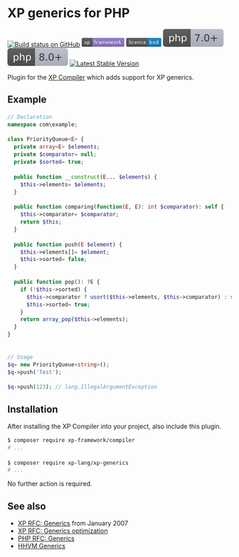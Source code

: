 XP generics for PHP
===================

[![Build status on GitHub](https://github.com/xp-lang/xp-generics/workflows/Tests/badge.svg)](https://github.com/xp-lang/xp-generics/actions)
[![XP Framework Module](https://raw.githubusercontent.com/xp-framework/web/master/static/xp-framework-badge.png)](https://github.com/xp-framework/core)
[![BSD Licence](https://raw.githubusercontent.com/xp-framework/web/master/static/licence-bsd.png)](https://github.com/xp-framework/core/blob/master/LICENCE.md)
[![Requires PHP 7.0+](https://raw.githubusercontent.com/xp-framework/web/master/static/php-7_0plus.svg)](http://php.net/)
[![Supports PHP 8.0+](https://raw.githubusercontent.com/xp-framework/web/master/static/php-8_0plus.svg)](http://php.net/)
[![Latest Stable Version](https://poser.pugx.org/xp-lang/xp-generics/version.png)](https://packagist.org/packages/xp-lang/xp-generics)

Plugin for the [XP Compiler](https://github.com/xp-framework/compiler/) which adds support for XP generics.

Example
-------

```php
// Declaration
namespace com\example;

class PriorityQueue<E> {
  private array<E> $elements;
  private $comparator= null;
  private $sorted= true;

  public function __construct(E... $elements) {
    $this->elements= $elements;
  }

  public function comparing(function(E, E): int $comparator): self {
    $this->comparator= $comparator;
    return $this;
  }

  public function push(E $element) {
    $this->elements[]= $element;
    $this->sorted= false;
  }

  public function pop(): ?E {
    if (!$this->sorted) {
      $this->comparator ? usort($this->elements, $this->comparator) : sort($this->elements);
      $this->sorted= true;
    }
    return array_pop($this->elements);
  }
}


// Usage
$q= new PriorityQueue<string>();
$q->push('Test');

$q->push(123); // lang.IllegalArgumentException
```

Installation
------------
After installing the XP Compiler into your project, also include this plugin.

```bash
$ composer require xp-framework/compiler
# ...

$ composer require xp-lang/xp-generics
# ...
```

No further action is required.

See also
--------
* [XP RFC: Generics](https://github.com/xp-framework/rfc/issues/106) from January 2007
* [XP RFC: Generics optimization](https://github.com/xp-framework/rfc/issues/193) 
* [PHP RFC: Generics](https://wiki.php.net/rfc/generics)
* [HHVM Generics](https://docs.hhvm.com/hack/generics/introduction)